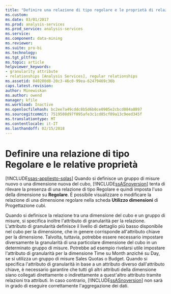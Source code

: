 ```yaml
---
title: "Definire una relazione di tipo regolare e le proprietà di relazione di tipo regolare | Documenti Microsoft"
ms.custom: 
ms.date: 03/01/2017
ms.prod: analysis-services
ms.prod_service: analysis-services
ms.service: 
ms.component: data-mining
ms.reviewer: 
ms.suite: pro-bi
ms.technology: 
ms.tgt_pltfrm: 
ms.topic: article
helpviewer_keywords:
- granularity attribute
- relationships [Analysis Services], regular relationships
ms.assetid: 840280d8-20c3-46c0-99ea-62479469c36b
caps.latest.revision: 
author: Minewiskan
ms.author: owend
manager: kfile
ms.workload: Inactive
ms.openlocfilehash: bc2ee7a49cddc8b5d6b0ce0905e2cbcd084a8897
ms.sourcegitcommit: 7519508d97f095afe3c1cd85cf09a13c9eed345f
ms.translationtype: MT
ms.contentlocale: it-IT
ms.lasthandoff: 02/15/2018
---
```

# <a name="define-a-regular-relationship-and-regular-relationship-properties"></a>Definire una relazione di tipo Regolare e le relative proprietà
[!INCLUDE[ssas-appliesto-sqlas](../../includes/ssas-appliesto-sqlas.md)]
Quando si definisce un gruppo di misure nuovo o una dimensione nuova del cubo, [!INCLUDE[ssASnoversion](../../includes/ssasnoversion-md.md)] tenta di rilevare la presenza di una relazione di tipo Regolare e quindi imposta l'uso della dimensione su **Regolare**. È possibile visualizzare o modificare la relazione di una dimensione regolare nella scheda **Utilizzo dimensioni** di Progettazione cubi.  
  
 Quando si definisce la relazione tra una dimensione del cubo e un gruppo di misure, si specifica inoltre l'attributo di granularità per la relazione. L'attributo di granularità definisce il livello di dettaglio più basso disponibile nel cubo per la dimensione, che in genere corrisponde all'attributo chiave per la dimensione. Talvolta, tuttavia, potrebbe essere necessario impostare diversamente la granularità di una particolare dimensione del cubo in un determinato gruppo di misure. Potrebbe ad esempio rivelarsi utile impostare l'attributo di granularità per la dimensione Time su Month anziché su Day, se si utilizza un gruppo di misure Sales Quotas o Budget. Quando si specifica l'attributo di granularità in base a un attributo diverso dall'attributo chiave, è necessario garantire che tutti gli altri attributi della dimensione siano collegati direttamente o indirettamente a quest'altro attributo tramite relazioni tra attributi. In caso contrario, [!INCLUDE[ssASnoversion](../../includes/ssasnoversion-md.md)] non sarà in grado di eseguire correttamente l'aggregazione dei dati.  
  
  

